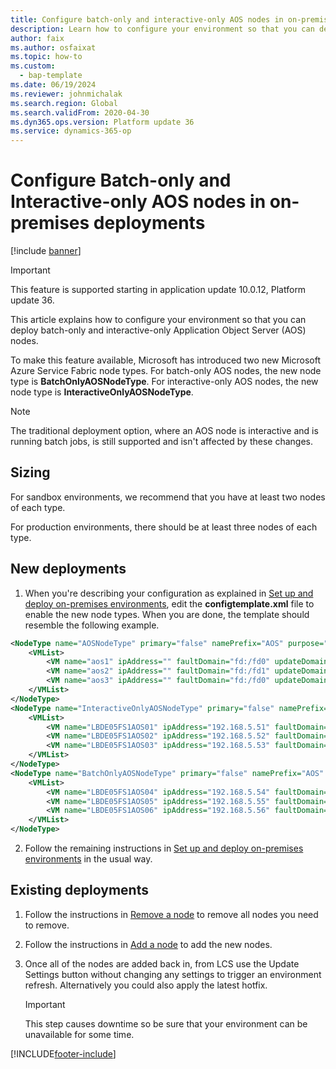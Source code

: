 ```yaml
---
title: Configure batch-only and interactive-only AOS nodes in on-premises deployments
description: Learn how to configure your environment so that you can deploy batch-only and interactive-only AOS nodes for new and existing deployments.
author: faix
ms.author: osfaixat
ms.topic: how-to
ms.custom: 
  - bap-template
ms.date: 06/19/2024
ms.reviewer: johnmichalak
ms.search.region: Global
ms.search.validFrom: 2020-04-30
ms.dyn365.ops.version: Platform update 36 
ms.service: dynamics-365-op
---
```


# Configure Batch-only and Interactive-only AOS nodes in on-premises deployments

[!include [banner](../includes/banner.md)]

> [!IMPORTANT]
> This feature is supported starting in application update 10.0.12, Platform update 36.

This article explains how to configure your environment so that you can deploy batch-only and interactive-only Application Object Server (AOS) nodes.

To make this feature available, Microsoft has introduced two new Microsoft Azure Service Fabric node types. For batch-only AOS nodes, the new node type is **BatchOnlyAOSNodeType**. For interactive-only AOS nodes, the new node type is **InteractiveOnlyAOSNodeType**.

> [!NOTE]
> The traditional deployment option, where an AOS node is interactive and is running batch jobs, is still supported and isn't affected by these changes.

## Sizing

For sandbox environments, we recommend that you have at least two nodes of each type.

For production environments, there should be at least three nodes of each type.

## New deployments

1. When you're describing your configuration as explained in [Set up and deploy on-premises environments](./setup-deploy-on-premises-latest.md#describeconfig), edit the **configtemplate.xml** file to enable the new node types. When you are done, the template should resemble the following example.

```xml
<NodeType name="AOSNodeType" primary="false" namePrefix="AOS" purpose="AOS" disabled="true">
    <VMList>
        <VM name="aos1" ipAddress="" faultDomain="fd:/fd0" updateDomain="ud0" hasSSIS="false" />
        <VM name="aos2" ipAddress="" faultDomain="fd:/fd1" updateDomain="ud1" hasSSIS="false" />
        <VM name="aos3" ipAddress="" faultDomain="fd:/fd0" updateDomain="ud2" hasSSIS="false" />
    </VMList>
</NodeType>
<NodeType name="InteractiveOnlyAOSNodeType" primary="false" namePrefix="AOS" purpose="AOS" disabled="false">
    <VMList>
        <VM name="LBDE05FS1AOS01" ipAddress="192.168.5.51" faultDomain="fd:/fd0" updateDomain="ud0" hasSSIS="false" />
        <VM name="LBDE05FS1AOS02" ipAddress="192.168.5.52" faultDomain="fd:/fd1" updateDomain="ud1" hasSSIS="false" />
        <VM name="LBDE05FS1AOS03" ipAddress="192.168.5.53" faultDomain="fd:/fd0" updateDomain="ud2" hasSSIS="false" />
    </VMList>
</NodeType>
<NodeType name="BatchOnlyAOSNodeType" primary="false" namePrefix="AOS" purpose="AOS" disabled="false">
    <VMList>
        <VM name="LBDE05FS1AOS04" ipAddress="192.168.5.54" faultDomain="fd:/fd0" updateDomain="ud0" hasSSIS="false" />
        <VM name="LBDE05FS1AOS05" ipAddress="192.168.5.55" faultDomain="fd:/fd1" updateDomain="ud1" hasSSIS="false" />
        <VM name="LBDE05FS1AOS06" ipAddress="192.168.5.56" faultDomain="fd:/fd0" updateDomain="ud2" hasSSIS="false" />
    </VMList>
</NodeType>
```

2. Follow the remaining instructions in [Set up and deploy on-premises environments](./setup-deploy-on-premises-latest.md#describeconfig) in the usual way.

## Existing deployments

1. Follow the instructions in [Remove a node](.\onprem-add-remove-node.md#remove-a-node) to remove all nodes you need to remove.

1. Follow the instructions in [Add a node](.\onprem-add-remove-node.md#add-a-node) to add the new nodes.

1. Once all of the nodes are added back in, from LCS use the Update Settings button without changing any settings to trigger an environment refresh. Alternatively you could also apply the latest hotfix.

     > [!IMPORTANT]
    > This step causes downtime so be sure that your environment can be unavailable for some time. 

[!INCLUDE[footer-include](../../../includes/footer-banner.md)]
